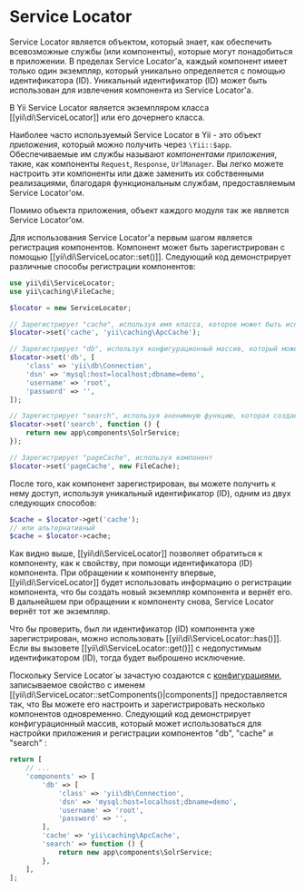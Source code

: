 Service Locator
===============

Service Locator является объектом, который знает, как обеспечить всевозможные службы (или компоненты), которые могут понадобиться в приложении. 
В пределах Service Locator'а, каждый компонент имеет только один экземпляр, который уникально определяется  с помощью идентификатора (ID). 
Уникальный идентификатор (ID) может быть использован для извлечения компонента из Service Locator'а. 

В Yii Service Locator является экземпляром класса [[yii\di\ServiceLocator]] или его дочернего класса.

Наиболее часто используемый Service Locator в Yii - это объект *приложения*, который можно получить через 
`\Yii::$app`. Обеспечиваемые им службы называют *компонентами приложения*, такие, как компоненты `Request`, `Response`, `UrlManager`. 
Вы легко можете настроить эти компоненты или даже заменить их собственными реализациями, 
благодаря функциональным службам, предоставляемым  Service Locator'ом.

Помимо объекта приложения, объект каждого модуля так же является Service Locator'ом.

Для использования Service Locator'а первым шагом является регистрация компонентов. 
Компонент может быть зарегистрирован с помощью [[yii\di\ServiceLocator::set()]]. 
Следующий код демонстрирует различные способы регистрации компонентов:

```php
use yii\di\ServiceLocator;
use yii\caching\FileCache;

$locator = new ServiceLocator;

// Зарегистрирует "cache", используя имя класса, которое может быть использовано для создания компонента.
$locator->set('cache', 'yii\caching\ApcCache');

// Зарегистрирует "db", используя конфигурационный массив, который может быть использован для создания компонента.
$locator->set('db', [
    'class' => 'yii\db\Connection',
    'dsn' => 'mysql:host=localhost;dbname=demo',
    'username' => 'root',
    'password' => '',
]);

// Зарегистрирует "search", используя анонимную функцию, которая создаёт компонент
$locator->set('search', function () {
    return new app\components\SolrService;
});

// Зарегистрирует "pageCache", используя компонент
$locator->set('pageCache', new FileCache);
```

После того, как компонент зарегистрирован, вы можете получить к нему доступ, используя уникальный идентификатор (ID), 
одним из двух следующих способов:

```php
$cache = $locator->get('cache');
// или альтернативный
$cache = $locator->cache;
```

Как видно выше, [[yii\di\ServiceLocator]] позволяет обратиться к компоненту, как к свойству, 
при помощи идентификатора (ID) компонента.
При обращении к компоненту впервые, [[yii\di\ServiceLocator]] будет использовать информацию о регистрации компонента, 
что бы создать новый экземпляр компонента и вернёт его. 
В дальнейшем  при обращении к компоненту  снова, Service Locator вернёт тот же экземпляр. 


Что бы проверить, был ли идентификатор (ID) компонента уже зарегистрирован, можно использовать  [[yii\di\ServiceLocator::has()]].
Если вы вызовете [[yii\di\ServiceLocator::get()]] с недопустимым идентификатором (ID), тогда будет выброшено исключение.



Поскольку Service Locator`ы зачастую создаются с [конфигурациями](concept-configurations.md), 
записываемое свойство с именем [[yii\di\ServiceLocator::setComponents()|components]] предоставляется так, 
что Вы можете его настроить и зарегистрировать несколько компонентов одновременно.
Следующий код демонстрирует конфигурационный массив, 
который может использоваться для настройки приложения и регистрации компонентов  "db", "cache" и "search" :

```php
return [
    // ...
    'components' => [
        'db' => [
            'class' => 'yii\db\Connection',
            'dsn' => 'mysql:host=localhost;dbname=demo',
            'username' => 'root',
            'password' => '',
        ],
        'cache' => 'yii\caching\ApcCache',
        'search' => function () {
            return new app\components\SolrService;
        },
    ],
];
```
